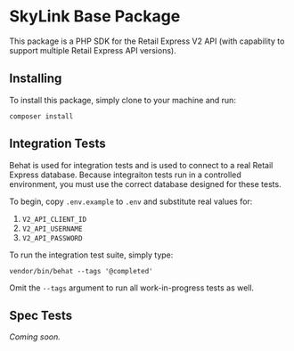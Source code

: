 # SkyLink Base Package

This package is a PHP SDK for the Retail Express V2 API (with capability to support multiple Retail Express API versions).

## Installing

To install this package, simply clone to your machine and run:

```
composer install
```

## Integration Tests

Behat is used for integration tests and is used to connect to a real Retail Express database. Because integraiton tests run in a controlled environment, you must use the correct database designed for these tests.

To begin, copy `.env.example` to `.env` and substitute real values for:

1. `V2_API_CLIENT_ID`
2. `V2_API_USERNAME`
3. `V2_API_PASSWORD`

To run the integration test suite, simply type:

```
vendor/bin/behat --tags '@completed'
```

Omit the `--tags` argument to run all work-in-progress tests as well.

## Spec Tests

*Coming soon.*